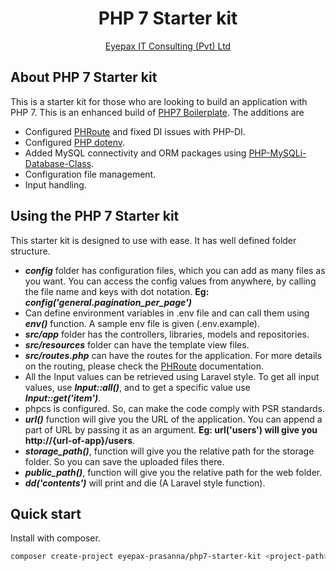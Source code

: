 <p align="center"><h1 align="center">PHP 7 Starter kit</h1></p>

<p align="center">
<a href="http://eyepax.com">Eyepax IT Consulting (Pvt) Ltd</a>
</p>

## About PHP 7 Starter kit

This is a starter kit for those who are looking to build an application with PHP 7. This is an enhanced build of [PHP7 Boilerplate](https://github.com/relevo/php7-boilerplate). The additions are

- Configured [PHRoute](https://github.com/mrjgreen/phroute) and fixed DI issues with PHP-DI.
- Configured [PHP dotenv](https://github.com/vlucas/phpdotenv).
- Added MySQL connectivity and ORM packages using [PHP-MySQLi-Database-Class](https://github.com/joshcam/PHP-MySQLi-Database-Class).
- Configuration file management.
- Input handling.

## Using the PHP 7 Starter kit

This starter kit is designed to use with ease. It has well defined folder structure.

- <i><b>config</b></i> folder has configuration files, which you can add as many files as you want. You can access the config values from anywhere, by calling the file name and keys with dot notation. <b>Eg: <i>config('general.pagination_per_page')</i></b>
- Can define environment variables in .env file and can call them using <b><i>env()</i></b> function. A sample env file is given (.env.example).
- <i><b>src/app</b></i> folder has the controllers, libraries, models and repositories.
- <i><b>src/resources</b></i> folder can have the template view files.
- <i><b>src/routes.php</b></i> can have the routes for the application. For more details on the routing, please check the [PHRoute](https://github.com/mrjgreen/phroute) documentation.
- All the Input values can be retrieved using Laravel style. To get all input values, use <i><b>Input::all()</b></i>, and to get a specific value use <i><b>Input::get('item')</b></i>.
- phpcs is configured. So, can make the code comply with PSR standards.
- <i><b>url()</b></i> function will give you the URL of the application. You can append a part of URL by passing it as an argument. <b>Eg: url('users') will give you http://{url-of-app}/users</b>.
- <i><b>storage_path()</b></i>, function will give you the relative path for the storage folder. So you can save the uploaded files there.
- <i><b>public_path()</b></i>, function will give you the relative path for the web folder.
- <i><b>dd('contents')</b></i> will print and die (A Laravel style function).

## Quick start

Install with composer.

```bash
composer create-project eyepax-prasanna/php7-starter-kit <project-path>
```
